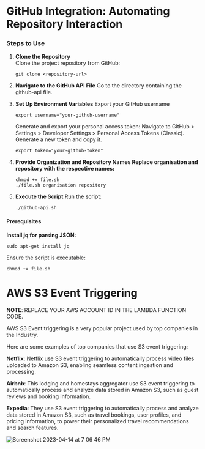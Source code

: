 # GitHub Integration: Automating Repository Interaction

### Steps to Use

1. **Clone the Repository**  
    Clone the project repository from GitHub:
   ```
   git clone <repository-url>
   ```
2. **Navigate to the GitHub API File**
   Go to the directory containing the github-api file.
3. **Set Up Environment Variables**
   Export your GitHub username

   ```
   export username="your-github-username"
   ```

   Generate and export your personal access token:
   Navigate to GitHub > Settings > Developer Settings > Personal Access Tokens (Classic).
   Generate a new token and copy it.

   ```
   export token="your-github-token"
   ```

4. **Provide Organization and Repository Names Replace organisation and repository with the respective names:**

   ```
   chmod +x file.sh
   ./file.sh organisation repository

   ```

5. **Execute the Script**
   Run the script:
   ```
   ./github-api.sh
   ```

#### Prerequisites

**Install jq for parsing JSON:**
```
sudo apt-get install jq
```
Ensure the script is executable:
```
chmod +x file.sh
```


# AWS S3 Event Triggering

**NOTE**: REPLACE YOUR AWS ACCOUNT ID IN THE LAMBDA FUNCTION CODE.

AWS S3 Event triggering is a very popular project used by top companies in the Industry.

Here are some examples of top companies that use S3 event triggering:

**Netflix**: Netflix use S3 event triggering to automatically process video files uploaded to Amazon S3, enabling seamless content ingestion and processing.

**Airbnb**: This lodging and homestays aggregator use S3 event triggering to automatically process and analyze data stored in Amazon S3, such as guest reviews and booking information.

**Expedia**: They use S3 event triggering to automatically process and analyze data stored in Amazon S3, such as travel bookings, user profiles, and pricing information, to power their personalized travel recommendations and search features.

![Screenshot 2023-04-14 at 7 06 46 PM](https://user-images.githubusercontent.com/43399466/232058778-a7299e9b-9892-471c-a05d-14d773b5b333.png)

